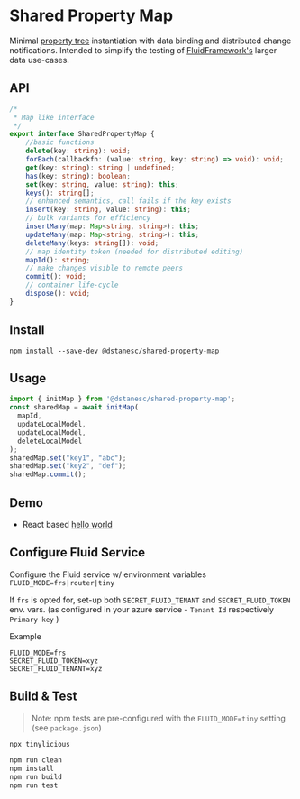 # Shared Property Map

Minimal [property tree](https://github.com/microsoft/FluidFramework/tree/main/experimental/PropertyDDS) instantiation with data binding and distributed change notifications. Intended to simplify the testing of [FluidFramework's](https://github.com/microsoft/FluidFramework) larger data use-cases.


## API

```ts
/*
 * Map like interface
 */
export interface SharedPropertyMap {
    //basic functions
    delete(key: string): void;
    forEach(callbackfn: (value: string, key: string) => void): void;
    get(key: string): string | undefined;
    has(key: string): boolean;
    set(key: string, value: string): this;
    keys(): string[];
    // enhanced semantics, call fails if the key exists
    insert(key: string, value: string): this;
    // bulk variants for efficiency
    insertMany(map: Map<string, string>): this;
    updateMany(map: Map<string, string>): this;
    deleteMany(keys: string[]): void;
    // map identity token (needed for distributed editing)
    mapId(): string;
    // make changes visible to remote peers
    commit(): void;
    // container life-cycle
    dispose(): void;
}
```

## Install

```
npm install --save-dev @dstanesc/shared-property-map
```

## Usage

```ts
import { initMap } from '@dstanesc/shared-property-map';
const sharedMap = await initMap(
  mapId,
  updateLocalModel,
  updateLocalModel,
  deleteLocalModel
);
sharedMap.set("key1", "abc");
sharedMap.set("key2", "def");
sharedMap.commit();
```

## Demo

- React based [hello world](https://github.com/dstanesc/shared-property-map-hello)

## Configure Fluid Service

Configure the Fluid service w/ environment variables `FLUID_MODE=frs|router|tiny`

If `frs` is opted for, set-up both `SECRET_FLUID_TENANT` and  `SECRET_FLUID_TOKEN` env. vars. (as configured in your azure service  - `Tenant Id` respectively `Primary key` )

Example

```
FLUID_MODE=frs
SECRET_FLUID_TOKEN=xyz
SECRET_FLUID_TENANT=xyz
```

## Build & Test

> Note: npm tests are pre-configured with the `FLUID_MODE=tiny` setting (see `package.json`)

```sh
npx tinylicious
```
```sh
npm run clean
npm install
npm run build
npm run test
```


